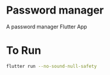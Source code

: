 # Password manager

A password manager Flutter App

# To Run

```bash
flutter run --no-sound-null-safety 
```
